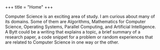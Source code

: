 +++
title = "Home"
+++

Computer Science is an exciting area of study. I am curious about many of its domains. Some of them are Algorithms, Mathematics for Computer Science, Operating Systems, Parallel Computing, and Artificial Intelligence. A Bytt could be a writing that explains a topic, a brief summary of a research paper, a code snippet for a problem or random experiences that are related to Computer Science in one way or the other.
